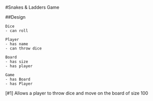 #Snakes & Ladders Game

##Design
``` 
Dice
- can roll

Player
- has name
- can throw dice

Board
- has size
- has player

Game
- has Board
- has Player
```

[#1] Allows a player to throw dice and move on the board of size 100